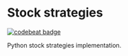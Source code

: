 # Stock strategies
[![codebeat badge](https://codebeat.co/badges/357bb363-448c-496b-b1c8-820687cd87fd)](https://codebeat.co/projects/github-com-damonthecricket-stock-strategies-master)

Python stock strategies implementation.
